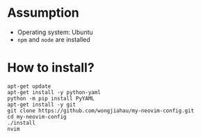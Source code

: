 # Assumption
- Operating system: Ubuntu
- `npm` and `node` are installed

# How to install?
```
apt-get update
apt-get install -y python-yaml
python -m pip install PyYAML
apt-get install -y git
git clone https://github.com/wongjiahau/my-neovim-config.git
cd my-neovim-config
./install
nvim
```
